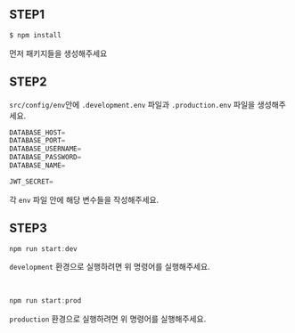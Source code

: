 ## STEP1

```jsx
$ npm install
```

먼저 패키지들을 생성해주세요

## STEP2

`src/config/env`안에 `.development.env` 파일과 `.production.env` 파일을 생성해주세요.

```jsx
DATABASE_HOST=
DATABASE_PORT=
DATABASE_USERNAME=
DATABASE_PASSWORD=
DATABASE_NAME=

JWT_SECRET=
```

각 `env` 파일 안에 해당 변수들을 작성해주세요.


## STEP3

```jsx
npm run start:dev
```

`development` 환경으로 실행하려면 위 명령어를 실행해주세요.

<br/>

```jsx
npm run start:prod
```

`production` 환경으로 실행하려면 위 명령어를 실행해주세요.
